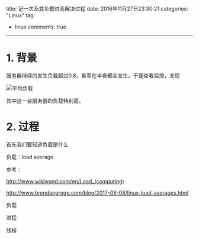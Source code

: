 title:  记一次及其负载过高解决过程
date: 2016年11月27日23:30:21
categories:  "Linux"
tag: 
- linux
  comments: true
---

# 1. 背景

服务器持续的发生负载超过0.8，甚至在半夜都会发生，于是查看监控，发现

![ 平均负载](http://ww2.sinaimg.cn/large/006y8lVagw1fa73xycoggj31jy0kwdkq.jpg)

其中这一台服务器的负载特别高。

# 2. 过程

首先我们要知道负载是什么

负载：load average



参考：

http://www.wikiwand.com/en/Load_(computing)

http://www.brendangregg.com/blog/2017-08-08/linux-load-averages.html

负载

进程

线程

